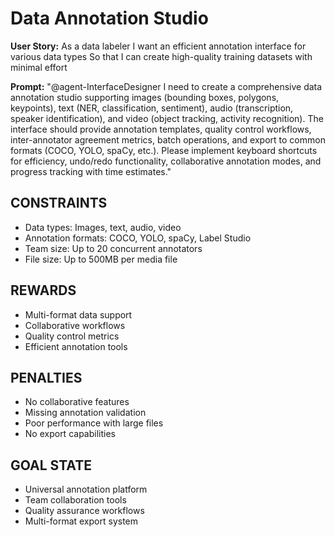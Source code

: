 # Data Annotation Studio

**User Story:**
As a data labeler
I want an efficient annotation interface for various data types
So that I can create high-quality training datasets with minimal effort

**Prompt:**
"@agent-InterfaceDesigner I need to create a comprehensive data annotation studio supporting images (bounding boxes, polygons, keypoints), text (NER, classification, sentiment), audio (transcription, speaker identification), and video (object tracking, activity recognition). The interface should provide annotation templates, quality control workflows, inter-annotator agreement metrics, batch operations, and export to common formats (COCO, YOLO, spaCy, etc.). Please implement keyboard shortcuts for efficiency, undo/redo functionality, collaborative annotation modes, and progress tracking with time estimates."

## CONSTRAINTS
- Data types: Images, text, audio, video
- Annotation formats: COCO, YOLO, spaCy, Label Studio
- Team size: Up to 20 concurrent annotators
- File size: Up to 500MB per media file

## REWARDS
- Multi-format data support
- Collaborative workflows
- Quality control metrics
- Efficient annotation tools

## PENALTIES
- No collaborative features
- Missing annotation validation
- Poor performance with large files
- No export capabilities

## GOAL STATE
- Universal annotation platform
- Team collaboration tools
- Quality assurance workflows
- Multi-format export system